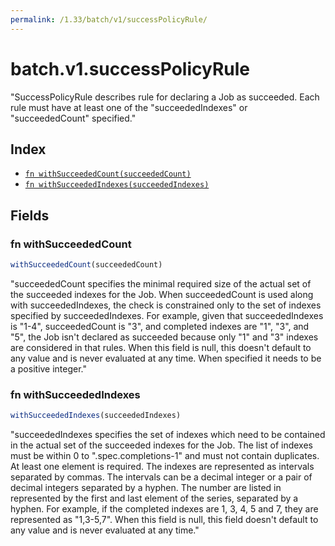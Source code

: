 ```yaml
---
permalink: /1.33/batch/v1/successPolicyRule/
---
```


# batch.v1.successPolicyRule

"SuccessPolicyRule describes rule for declaring a Job as succeeded. Each rule must have at least one of the \"succeededIndexes\" or \"succeededCount\" specified."

## Index

* [`fn withSucceededCount(succeededCount)`](#fn-withsucceededcount)
* [`fn withSucceededIndexes(succeededIndexes)`](#fn-withsucceededindexes)

## Fields

### fn withSucceededCount

```ts
withSucceededCount(succeededCount)
```

"succeededCount specifies the minimal required size of the actual set of the succeeded indexes for the Job. When succeededCount is used along with succeededIndexes, the check is constrained only to the set of indexes specified by succeededIndexes. For example, given that succeededIndexes is \"1-4\", succeededCount is \"3\", and completed indexes are \"1\", \"3\", and \"5\", the Job isn't declared as succeeded because only \"1\" and \"3\" indexes are considered in that rules. When this field is null, this doesn't default to any value and is never evaluated at any time. When specified it needs to be a positive integer."

### fn withSucceededIndexes

```ts
withSucceededIndexes(succeededIndexes)
```

"succeededIndexes specifies the set of indexes which need to be contained in the actual set of the succeeded indexes for the Job. The list of indexes must be within 0 to \".spec.completions-1\" and must not contain duplicates. At least one element is required. The indexes are represented as intervals separated by commas. The intervals can be a decimal integer or a pair of decimal integers separated by a hyphen. The number are listed in represented by the first and last element of the series, separated by a hyphen. For example, if the completed indexes are 1, 3, 4, 5 and 7, they are represented as \"1,3-5,7\". When this field is null, this field doesn't default to any value and is never evaluated at any time."